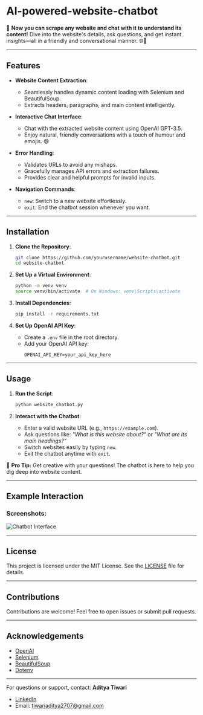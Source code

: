 # AI-powered-website-chatbot

🚀 **Now you can scrape any website and chat with it to understand its content!** Dive into the website's details, ask questions, and get instant insights—all in a friendly and conversational manner. 🌐🤖

---

## **Features**

- **Website Content Extraction**: 
  - Seamlessly handles dynamic content loading with Selenium and BeautifulSoup.
  - Extracts headers, paragraphs, and main content intelligently.

- **Interactive Chat Interface**:
  - Chat with the extracted website content using OpenAI GPT-3.5.
  - Enjoy natural, friendly conversations with a touch of humour and emojis. 😄

- **Error Handling**:
  - Validates URLs to avoid any mishaps.
  - Gracefully manages API errors and extraction failures.
  - Provides clear and helpful prompts for invalid inputs.

- **Navigation Commands**:
  - `new`: Switch to a new website effortlessly.
  - `exit`: End the chatbot session whenever you want.

---

## **Installation**

1. **Clone the Repository**:
   ```bash
   git clone https://github.com/yourusername/website-chatbot.git
   cd website-chatbot
   ```

2. **Set Up a Virtual Environment**:
   ```bash
   python -m venv venv
   source venv/bin/activate  # On Windows: venv\Scripts\activate
   ```

3. **Install Dependencies**:
   ```bash
   pip install -r requirements.txt
   ```

4. **Set Up OpenAI API Key**:
   - Create a `.env` file in the root directory.
   - Add your OpenAI API key:
     ```
     OPENAI_API_KEY=your_api_key_here
     ```

---

## **Usage**

1. **Run the Script**:
   ```bash
   python website_chatbot.py
   ```

2. **Interact with the Chatbot**:
   - Enter a valid website URL (e.g., `https://example.com`).
   - Ask questions like: *"What is this website about?"* or *"What are its main headings?"*
   - Switch websites easily by typing `new`.
   - Exit the chatbot anytime with `exit`.

🎉 **Pro Tip:** Get creative with your questions! The chatbot is here to help you dig deep into website content.

---

## **Example Interaction**

### **Screenshots**:
![Chatbot Interface](image.png)

---

## **License**

This project is licensed under the MIT License. See the [LICENSE](LICENSE) file for details.

---

## **Contributions**

Contributions are welcome! Feel free to open issues or submit pull requests.

---

## **Acknowledgements**

- [OpenAI](https://platform.openai.com/)
- [Selenium](https://www.selenium.dev/)
- [BeautifulSoup](https://www.crummy.com/software/BeautifulSoup/)
- [Dotenv](https://pypi.org/project/python-dotenv/)

---

For questions or support, contact:
**Aditya Tiwari**
- [LinkedIn](https://www.linkedin.com/in/aditya-tiwari-24b4b924a/)
- Email: tiwariaditya2707@gmail.com
